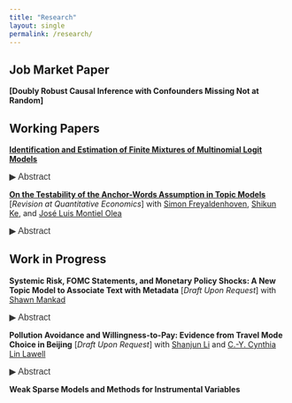 ```yaml
---
title: "Research"
layout: single
permalink: /research/
---
```


## Job Market Paper

**[Doubly Robust Causal Inference with Confounders Missing Not at Random]** 

## Working Papers

**[Identification and Estimation of Finite Mixtures of Multinomial Logit Models](https://dingyili93.github.io/files/Pure_products_for_consideration_set__write_up.pdf)** 

<button class="abstract-button" onclick="toggleAbstract('abstractContent1', this)">▶ Abstract</button>
<div id="abstractContent1" class="abstract-content" style="display: none;">
Finite mixtures of multinomial logit models can be used to capture consumer choice heterogeneity across multiple markets when only aggregate consumer choices per market are available. A motivating example is a nested logit where the composition of each mixture component (each nest of alternatives) is unknown a priori. We show that in order to identify these models, it suffices to require that each mixture component includes at least two component-exclusive alternatives. We refer to our assumption as the pure-alternatives condition, and we argue it is a natural extension of the anchor-word assumption used commonly in nonnegative matrix factorization problems in machine learning. Our identification result enables a consistent two-step estimator as the number of consumers, markets, and alternatives grow large. Applying this framework to the U.S. vehicle market, we find that consumer heterogeneity does not yield substitution patterns between electric and internal combustion engine vehicles, suggesting consumer segments are distinctly aligned with specific vehicle types without crossover substitution.
</div>

**[On the Testability of the Anchor-Words Assumption in Topic Models](https://dingyili93.github.io/files/Testing_for_Anchor_Words.pdf)** 
\[_Revision at Quantitative Economics_\] with [Simon Freyaldenhoven](https://simonfreyaldenhoven.github.io/), [Shikun Ke](https://sites.google.com/site/fannan2316/), and [José Luis Montiel Olea](https://www.sagarsxn.com/) 

<button class="abstract-button" onclick="toggleAbstract('abstractContent2', this)">▶ Abstract</button>
<div id="abstractContent2" class="abstract-content" style="display: none;">
Topic models are a simple and popular tool for the statistical analysis of textual data. Their identification and estimation is typically enabled by assuming the existence of anchor words; that is, words that are exclusive to specific topics. In this paper we show that the existence of anchor words is statistically testable: There exists a hypothesis test with correct size that has nontrivial power. This means that the anchor-words assumption cannot be viewed simply as a convenient normalization. Central to our results is a simple characterization of when a column-stochastic matrix with known nonnegative rank admits a separable factorization. We test for the existence of anchor words in two different data sets derived from monetary policy discussions in the Federal Reserve  and reject the null hypothesis that anchor words exist in one of them.
</div>

## Work in Progress

**Systemic Risk, FOMC Statements, and Monetary Policy Shocks: A New Topic Model to Associate Text with Metadata** \[_Draft Upon Request_\]
with [Shawn Mankad](https://mankad-research.github.io/) 

<button class="abstract-button" onclick="toggleAbstract('abstractContent3', this)">▶ Abstract</button>
<div id="abstractContent3" class="abstract-content" style="display: none;">
In this research paper, we investigate the regulations guiding monetary policy communications through the development of a novel machine learning method called the Cluster Sentence Structural Topic Model (CSSTM). Our approach incorporates covariates in the data generation process and accounts for the correlation of sentences within each document by utilizing the equilibrium of sentences’ topics. In the estimation process, we sort the equilibrium in the M step. Our method outperforms the Latent Dirichlet Allocation (LDA) and the Structural Topic Model (STM) by increasing the held-out likelihood by 20 percent and 10 percent. Using our method, we analyze FOMC statements and observe that the Fed places more emphasis on inflation expectations as opposed to current rates. According to our results, FOMC statements rely more on production instead of consumption. More importantly, we find that monetary policy commu-nication started to consider systemic risk shortly after the 2007 financial crisis. By our method, we are able to decompose monetary policy shocks. The new measure has large and significant effects on systemic risk.
</div>

**Pollution Avoidance and Willingness-to-Pay: Evidence from Travel Mode Choice in Beijing** \[_Draft Upon Request_\]
with [Shanjun Li](https://shanjunli6.github.io/) and [C.-Y. Cynthia Lin Lawell](https://clinlawell.dyson.cornell.edu/)

<button class="abstract-button" onclick="toggleAbstract('abstractContent4', this)">▶ Abstract</button>
<div id="abstractContent4" class="abstract-content" style="display: none;">
We estimate the short-term willingness-to-pay (WTP) to avoid air pollution by developing a model to capture the trade-offs between avoidance behavior and its costs. In particular, we use fine-scale travel survey data in Beijing to model the trade-offs between indoor and outdoor travel modes for compulsory work trips during highly polluted hours. Our model indicates that the short-term WTP, which we estimate to be 0.00223 dollars per hour to avoid 1 µg/m3 of ambient fine particles (PM2.5), forms the lower bound for the long-term WTP, which is around 11.536 dollars per year to avoid 1 µg/m3 PM2.5. Our estimation strategy uses a machine learning IV method in a high-dimensional econometrics setting. We find that longer potential exposure to air pollution prevents people from walking and cycling. People older than 55 years old, who are more vulnerable to pollution and thus more likely to avoid pollution, have a 28% higher WTP than the young. Likewise, richer people, who value their health more, are willing to avoid a unit of pollution with 36% more cost. Finally, we find evidence that information affects the behavioral adjustment: people start to reduce their exposure to the toxic air only after extensive media coverage of air pollution.
</div>

**Weak Sparse Models and Methods for Instrumental Variables** 

<script>
    function toggleAbstract(abstractId, button) {
        var abstractContent = document.getElementById(abstractId);
        var button = document.querySelector(".abstract-button");
        if (abstractContent.style.display === "none" || abstractContent.style.display === "") {
            abstractContent.style.display = "block";
            button.innerHTML = "▼ Abstract";
        } else {
            abstractContent.style.display = "none";
            button.innerHTML = "▶ Abstract";
        }
    }
</script>

<style>
    .abstract-button {
        background: none;
        border: none;
        color: #333; /* Adjust the color to match your text */
        cursor: pointer;
        font-size: 1rem;
        padding: 0;
        text-align: left;
        display: inline;
    }

    .abstract-button:hover {
        text-decoration: underline; /* Optional: add underline on hover */
    }
    
    .abstract-content {
        display: none;
        margin-bottom: 1.5rem; /* Ensure space after abstract content */
        font-size: 1rem; 
        text-align: justify; /* Justify text alignment */ 
    }
</style>

